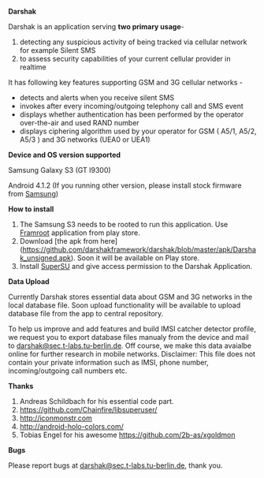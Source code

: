 **Darshak**

Darshak is an application serving **two primary usage**-

1. detecting any suspicious activity of being tracked via cellular network for example Silent SMS
2. to assess security capabilities of your current cellular provider in realtime
 
It has following key features supporting GSM and 3G cellular networks -
* detects and alerts when you receive silent SMS
* invokes after every incoming/outgoing telephony call and SMS event
* displays whether authentication has been performed by the operator
over-the-air and used RAND number
* displays ciphering algorithm used by your operator for GSM ( A5/1,
A5/2, A5/3 ) and 3G networks (UEA0 or UEA1)


**Device and OS version supported**

Samsung Galaxy S3 (GT I9300) 

Android 4.1.2  (If you running other version, please install stock
firmware from [Samsung](http://www.sammobile.com/firmwares/))


**How to install**

1. The Samsung S3 needs to be rooted to run this application. Use [Framroot](http://forum.xda-developers.com/apps/framaroot/root-framaroot-one-click-apk-to-root-t2130276)
application from play store.
2. Download [the apk from here] (https://github.com/darshakframework/darshak/blob/master/apk/Darshak_unsigned.apk). Soon it will be available on Play store.
3. Install [SuperSU](https://play.google.com/store/apps/details?id=eu.chainfire.supersu&hl=de) and give access permission to the Darshak Application.

**Data Upload**

Currently Darshak stores essential data about GSM and 3G networks in the local
database file.  Soon upload functionality will be available to upload database file from the app to central repository. 

To help us improve and add features and build IMSI catcher detector profile, we request you to export database files manualy from the device and mail to darshak@sec.t-labs.tu-berlin.de.
Off course, we make this data avaialbe online for further research in mobile networks.
Disclaimer: This file does not contain your private information such as IMSI, phone number, incoming/outgoing call numbers etc.

**Thanks**

1. Andreas Schildbach for his essential code part.
2. https://github.com/Chainfire/libsuperuser/
3. http://iconmonstr.com
4. http://android-holo-colors.com/
5. Tobias Engel for his awesome https://github.com/2b-as/xgoldmon

**Bugs**

Please report bugs at darshak@sec.t-labs.tu-berlin.de, thank you.
